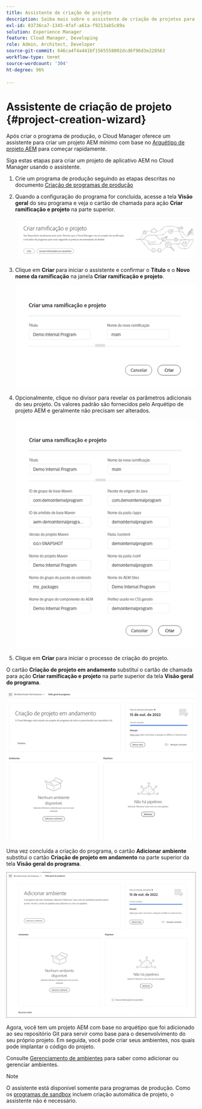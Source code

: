 ```yaml
---
title: Assistente de criação de projeto
description: Saiba mais sobre o assistente de criação de projetos para ajudar você a configurar rapidamente seu projeto após criar seu programa de produção.
exl-id: 03736ca7-1345-4faf-a61a-f9213ab5c89a
solution: Experience Manager
feature: Cloud Manager, Developing
role: Admin, Architect, Developer
source-git-commit: 646ca4f4a441bf1565558002dcd6f96d3e228563
workflow-type: tm+mt
source-wordcount: '304'
ht-degree: 96%

---
```


# Assistente de criação de projeto {#project-creation-wizard}

Após criar o programa de produção, o Cloud Manager oferece um assistente para criar um projeto AEM mínimo com base no [Arquétipo de projeto AEM](https://experienceleague.adobe.com/docs/experience-manager-core-components/using/developing/archetype/overview.html?lang=pt-BR) para começar rapidamente.

Siga estas etapas para criar um projeto de aplicativo AEM no Cloud Manager usando o assistente.

1. Crie um programa de produção seguindo as etapas descritas no documento [Criação de programas de produção](creating-production-programs.md)

1. Quando a configuração do programa for concluída, acesse a tela **Visão geral** do seu programa e veja o cartão de chamada para ação **Criar ramificação e projeto** na parte superior.

   ![Cartão de chamada para ação do assistente](assets/create-wizard1.png)

1. Clique em **Criar** para iniciar o assistente e confirmar o **Título** e o **Novo nome da ramificação** na janela **Criar ramificação e projeto**.

   ![Criar ramificação e projeto](assets/create-wizard2.png)

1. Opcionalmente, clique no divisor para revelar os parâmetros adicionais do seu projeto. Os valores padrão são fornecidos pelo Arquétipo de projeto AEM e geralmente não precisam ser alterados.

   ![Parâmetros adicionais do projeto](assets/create-wizard5.png)

1. Clique em **Criar** para iniciar o processo de criação do projeto.


O cartão **Criação de projeto em andamento** substitui o cartão de chamada para ação **Criar ramificação e projeto** na parte superior da tela **Visão geral do programa**.

![Criação do projeto em andamento](assets/create-wizard3.png)

Uma vez concluída a criação do programa, o cartão **Adicionar ambiente** substitui o cartão **Criação de projeto em andamento** na parte superior da tela **Visão geral do programa**.

![Adicionar ambiente](assets/create-wizard4.png)

Agora, você tem um projeto AEM com base no arquétipo que foi adicionado ao seu repositório Git para servir como base para o desenvolvimento do seu próprio projeto. Em seguida, você pode criar seus ambientes, nos quais pode implantar o código do projeto.

Consulte [Gerenciamento de ambientes](/help/implementing/cloud-manager/manage-environments.md) para saber como adicionar ou gerenciar ambientes.

>[!NOTE]
>
>O assistente está disponível somente para programas de produção. Como os [programas de sandbox](introduction-sandbox-programs.md#auto-creation) incluem criação automática de projeto, o assistente não é necessário.
